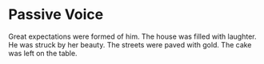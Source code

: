 # Passive Voice

Great expectations were formed of him.
The house was filled with laughter.
He was struck by her beauty.
The streets were paved with gold.
The cake was left on the table.
